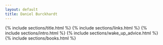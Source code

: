 ```yaml
---
layout: default
title: Daniel Burckhardt
---
```


{% include sections/title.html %}
{% include sections/links.html %}
{% include sections/intro.html %}
{% include sections/wake_up_advice.html %}
{% include sections/books.html %}
